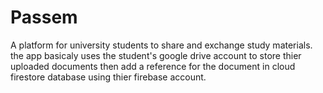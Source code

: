 # Passem

  A platform for university students to share and exchange study materials.
  the app basicaly uses the student's google drive account to store thier uploaded documents then add a reference for the document in cloud firestore database using thier firebase account.
